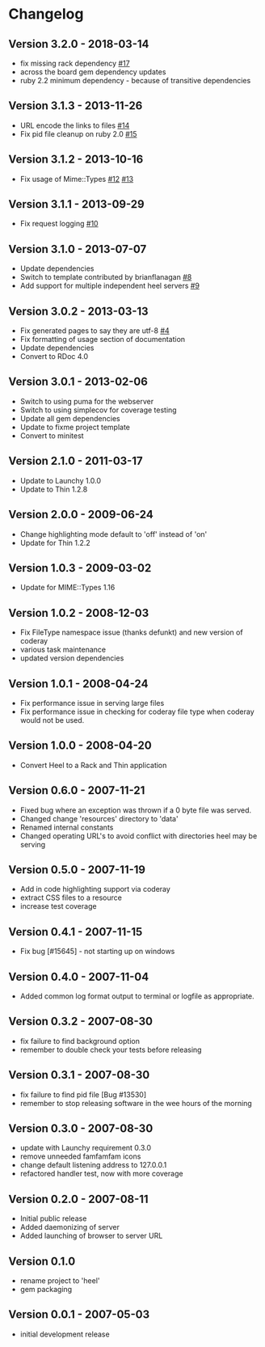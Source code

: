 # Changelog
## Version 3.2.0 - 2018-03-14
* fix missing rack dependency [#17](https://github.com/copiousfreetime/heel/pull/17)
* across the board gem dependency updates
* ruby 2.2 minimum dependency - because of transitive dependencies

## Version 3.1.3 - 2013-11-26
* URL encode the links to files [#14](https://github.com/copiousfreetime/heel/issues/14)
* Fix pid file cleanup on ruby 2.0 [#15](https://github.com/copiousfreetime/heel/issues/15)

## Version 3.1.2 - 2013-10-16
* Fix usage of Mime::Types [#12](https://github.com/copiousfreetime/heel/issues/12) [#13](https://github.com/copiousfreetime/heel/issues/13)

## Version 3.1.1 - 2013-09-29
* Fix request logging [#10](https://github.com/copiousfreetime/heel/issues/10)

## Version 3.1.0 - 2013-07-07
* Update dependencies
* Switch to template contributed by brianflanagan [#8](https://github.com/copiousfreetime/heel/issues/8)
* Add support for multiple independent heel servers [#9](https://github.com/copiousfreetime/heel/issues/9)

## Version 3.0.2 - 2013-03-13

* Fix generated pages to say they are utf-8 [#4](https://github.com/copiousfreetime/heel#4)
* Fix formatting of usage section of documentation
* Update dependencies
* Convert to RDoc 4.0

## Version 3.0.1 - 2013-02-06

* Switch to using puma for the webserver
* Switch to using simplecov for coverage testing
* Update all gem dependencies
* Update to fixme project template
* Convert to minitest

## Version 2.1.0 - 2011-03-17

* Update to Launchy 1.0.0
* Update to Thin 1.2.8

## Version 2.0.0 - 2009-06-24

* Change highlighting mode default to 'off' instead of 'on'
* Update for Thin 1.2.2

## Version 1.0.3 - 2009-03-02

* Update for MIME::Types 1.16

## Version 1.0.2 - 2008-12-03

* Fix FileType namespace issue (thanks defunkt) and new version of coderay
* various task maintenance
* updated version dependencies

## Version 1.0.1 - 2008-04-24

* Fix performance issue in serving large files
* Fix performance issue in checking for coderay file type when coderay would not be used.

## Version 1.0.0 - 2008-04-20

* Convert Heel to a Rack and Thin application

## Version 0.6.0 - 2007-11-21

* Fixed bug where an exception was thrown if a 0 byte file was served.
* Changed change 'resources' directory to 'data' 
* Renamed internal constants
* Changed operating URL's to avoid conflict with directories heel may be serving

## Version 0.5.0 - 2007-11-19

* Add in code highlighting support via coderay
* extract CSS files to a resource
* increase test coverage

## Version 0.4.1 - 2007-11-15

* Fix bug [#15645] - not starting up on windows

## Version 0.4.0 - 2007-11-04

* Added common log format output to terminal or logfile as appropriate.

## Version 0.3.2 - 2007-08-30

* fix failure to find background option
* remember to double check your tests before releasing

## Version 0.3.1 - 2007-08-30

* fix failure to find pid file [Bug #13530]
* remember to stop releasing software in the wee hours of the morning

## Version 0.3.0 - 2007-08-30

* update with Launchy requirement 0.3.0
* remove unneeded famfamfam icons
* change default listening address to 127.0.0.1
* refactored handler test, now with more coverage

## Version 0.2.0 - 2007-08-11

* Initial public release
* Added daemonizing of server
* Added launching of browser to server URL

## Version 0.1.0

* rename project to 'heel'
* gem packaging

## Version 0.0.1 - 2007-05-03

* initial development release 


